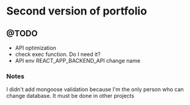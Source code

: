 # Second version of portfolio

## @TODO
- API optimization
- check exec function. Do I need it?
- API env REACT_APP_BACKEND_API change name

### Notes
I didn't add mongoose validation because I'm the only person who can change database.
It must be done in other projects
